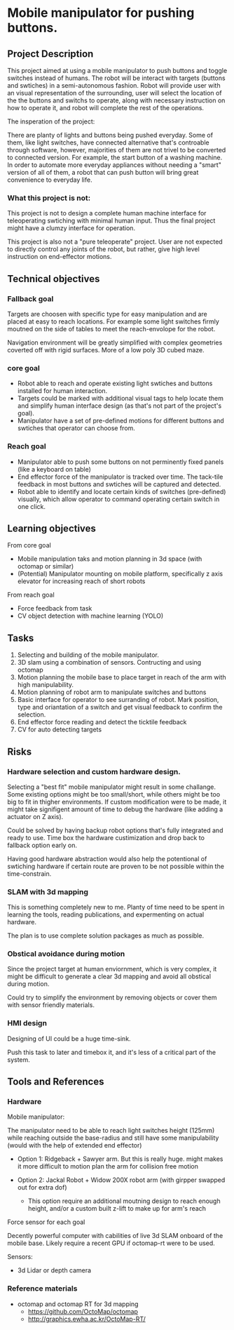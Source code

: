 # Mobile manipulator for pushing buttons.

 <!-- 3.1 Project Description
• A short summary of the project (no more than four sentences).
• The description should clearly describe the final product (think about
what video you want to show at the end).
• If there is a source of inspiration for the project, mention it here.
• The project should have a cohesive narrative that motivates the goal. -->

## Project Description

This project aimed at using a mobile manipulator to push buttons and toggle switches instead of humans. The robot will be interact with targets (buttons and swtiches) in a semi-autonomous fashion. Robot will provide user with an visual representation of the surrounding, user will select the location of the the buttons and switchs to operate, along with necessary instruction on how to operate it, and robot will complete the rest of the operations.

The insperation of the project:  

There are planty of lights and buttons being pushed everyday. Some of them, like light switches, have connected alternative that's controable through software, however, majorities of them are not trivel to be converted to connected version. For example, the start button of a washing machine. In order to automate more everyday appliances without needing a "smart" version of all of them, a robot that can push button will bring great convenience to everyday life.


### What this project is not:

This project is not to design a complete human machine interface for teleoperating swtiching with minimal human input. Thus the final project might have a clumzy interface for operation.

This project is also not a "pure teleoperate" project. User are not expected to directly control any joints of the robot, but rather, give high level instruction on end-effector motions.

<!-- ## 3.2 Technical objectives
• A list of three technical goals: fallback, core, and reach.
• Fallback goal
– Achievable even if you experience significant technical setbacks.
– Include technical shortcuts that simplify the project.
– Should be a step on the path to accomplishing the other goals
that also helps you refine and clarify them.
– Minimal functionality for showing that you achieved a result that
fits your project narrative.
• Core goal
– Basic functionality demonstrating the essence of the project goals.
– These goals should assume that most uncertainties and challenges
are successfully overcome.
– After achieving the core goals, you should be able to demonstrate
the system acting largely in accordance with the Project Descrip-
tion.
– Assumes that almost everything goes according to plan.
• Reach goal
– Extension of the core goals with a greater degree of difficulty,
representing the most sophisticated version of the project that
can possibly be accomplished during the quarter.
– Path to accomplishing the goal may be unclear at the outset of the
project, but should become clear after the core goals are reached.
– Assumes that everything goes according to plan and that the core
goal is reached after 8 weeks. -->

## Technical objectives

### Fallback goal

Targets are choosen with specific type for easy manipulation and are placed at easy to reach locations. For example some light switches firmly moutned on the side of tables to meet the reach-envolope for the robot.

Navigation environment will be greatly simplified with complex geometries coverted off with rigid surfaces. More of a low poly 3D cubed maze.

### core goal

* Robot able to reach and operate existing light swtiches and buttons installed for human interaction. 
* Targets could be marked with additional visual tags to help locate them and simplify human interface design (as that's not part of the project's goal). 
* Manipulator have a set of pre-defined motions for different buttons and swtiches that operator can choose from. 

### Reach goal

* Manipulator able to push some buttons on not perminently fixed panels (like a keyboard on table)
* End effector force of the manipulator is tracked over time. The tack-tile feedback in most buttons and swtiches will be captured and detected.
* Robot able to identify and locate certain kinds of switches (pre-defined) visually, which allow operator to command operating certain switch in one click.


 <!-- 3.3 Learning objectives
• A list concepts or skills that you hope to learn from this project.
• Generally, there should be 1-3 learning objectives, anything else is
usually an indication that the project idea is too broad or too vague. -->

## Learning objectives

From core goal
* Mobile manipulation taks and motion planning in 3d space (with octomap or similar)
* (Potential) Manipulator mounting on mobile platform, specifically z axis elevator for increasing reach of short robots

From reach goal
* Force feedback from task
* CV object detection with machine learning (YOLO)


<!-- 
3.4 Tasks
• A list of approximately 4-8 higher-level tasks that you need to accom-
plish to fulfill your goals.
• An estimate of the time required for each task (in days or weeks).
• At least 2 of the tasks should be designated for completion within the
first two weeks of the quarter
• At least 2 of the tasks should be targeted at achieving the core goals. -->

## Tasks

1. Selecting and building of the mobile manipulator.
2. 3D slam using a combination of sensors. Contructing and using octomap
3. Motion planning the mobile base to place target in reach of the arm with high manipulability.
4. Motion planning of robot arm to manipulate switches and buttons
5. Basic interface for operator to see surranding of robot. Mark position, type and oriantation of a switch and get visual feedback to confirm the selection.
6. End effector force reading and detect the ticktile feedback
7. CV for auto detecting targets


<!-- 
3.5  Risks, Challenges and Uncertainties
• What part of the project do you think has the highest risk of failure?
• What parts of the project are you currently least sure about how to
approach?
• How do you intend to address the uncertainties (e.g., by reading or
experimenting)? -->

## Risks

### Hardware selection and custom hardware design.

Selecting a "best fit" mobile manipulator might result in some challange. Some existing options might be too small/short, while others might be too big to fit in thigher environments. If custom modification were to be made, it might take signifigent amount of time to debug the hardware (like adding a actuator on Z axis).

Could be solved by having backup robot options that's fully integrated and ready to use. Time box the hardware custimization and drop back to fallback option early on.

Having good hardware abstraction would also help the potentional of swtiching hardware if certain route are proven to be not possible within the time-constrain.

### SLAM with 3d mapping

This is something completely new to me. Planty of time need to be spent in learning the tools, reading publications, and expermenting on actual hardware.

The plan is to use complete solution packages as much as possible.

### Obstical avoidance during motion

Since the project target at human enviornment, which is very complex, it might be difficult to generate a clear 3d mapping and avoid all obstical during motion.

Could try to simplify the environment by removing objects or cover them with sensor friendly materials.

### HMI design

Designing of UI could be a huge time-sink.

Push this task to later and timebox it, and it's less of a critical part of the system.

<!-- 
3.6 Tools and References
• A list of hardware and software you think you need to complete the
project.
• If unsure, list some possibilities and criteria for choosing between them.
• If you have special hardware requests (anything over the purchasing
limit or with a long lead time) please email me.
• What reference material are you considering using (papers, blog posts,
text books)? -->

## Tools and References

### Hardware
Mobile manipulator:

The manipulator need to be able to reach light switches height (125mm) while reaching outside the base-radius and still have some manipulability (would with the help of extended end effector)

* Option 1: Ridgeback + Sawyer arm. But this is really huge. might makes it more difficult to motion plan the arm for collision free motion

* Option 2: Jackal Robot + Widow 200X robot arm (with girpper swapped out for extra dof)
    * This option require an additional moutning design to reach enough height, and/or a custom built z-lift to make up for arm's reach

Force sensor for each goal

Decently powerful computer with cabilities of live 3d SLAM onboard of the mobile base. Likely require a recent GPU if octomap-rt were to be used.

Sensors: 

* 3d Lidar or depth camera


### Reference materials

* octomap and octomap RT for 3d mapping
    * https://github.com/OctoMap/octomap
    * http://graphics.ewha.ac.kr/OctoMap-RT/